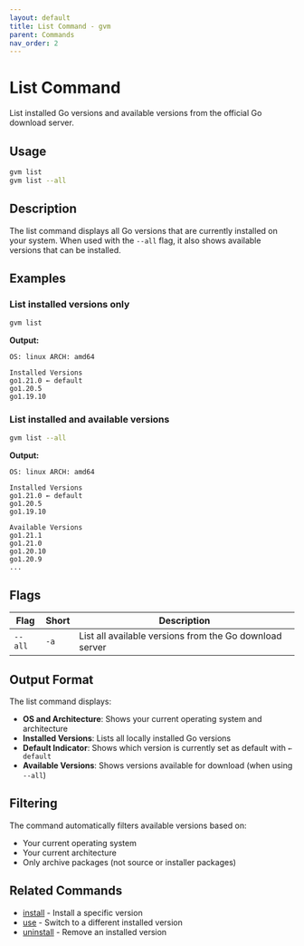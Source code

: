 ```yaml
---
layout: default
title: List Command - gvm
parent: Commands
nav_order: 2
---
```


# List Command

List installed Go versions and available versions from the official Go download server.

## Usage

```bash
gvm list
gvm list --all
```

## Description

The list command displays all Go versions that are currently installed on your system. When used with the `--all` flag, it also shows available versions that can be installed.

## Examples

### List installed versions only
```bash
gvm list
```

**Output:**
```
OS: linux ARCH: amd64

Installed Versions
go1.21.0 ← default
go1.20.5
go1.19.10
```

### List installed and available versions
```bash
gvm list --all
```

**Output:**
```
OS: linux ARCH: amd64

Installed Versions
go1.21.0 ← default
go1.20.5
go1.19.10

Available Versions
go1.21.1
go1.21.0
go1.20.10
go1.20.9
...
```

## Flags

| Flag | Short | Description |
|------|-------|-------------|
| `--all` | `-a` | List all available versions from the Go download server |

## Output Format

The list command displays:

- **OS and Architecture**: Shows your current operating system and architecture
- **Installed Versions**: Lists all locally installed Go versions
- **Default Indicator**: Shows which version is currently set as default with `← default`
- **Available Versions**: Shows versions available for download (when using `--all`)

## Filtering

The command automatically filters available versions based on:
- Your current operating system
- Your current architecture
- Only archive packages (not source or installer packages)

## Related Commands

- [install](install) - Install a specific version
- [use](use) - Switch to a different installed version
- [uninstall](uninstall) - Remove an installed version
